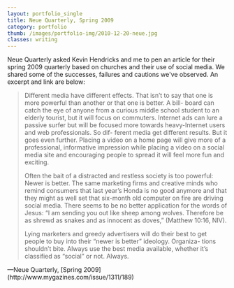 ```yaml
---
layout: portfolio_single
title: Neue Quarterly, Spring 2009
category: portfolio
thumb: /images/portfolio-img/2010-12-20-neue.jpg
classes: writing
---
```


<p>Neue Quarterly asked Kevin Hendricks and me to pen an article for their spring 2009 quarterly based on churches and their use of social media. We shared some of the successes, failures and cautions we've observed. An excerpt and link are below:</p>
<blockquote>
    <p>Different media have different effects. That isn’t to say that one is more powerful than another or that one is better. A bill- board can catch the eye of anyone from a curious middle school student to an elderly tourist, but it will focus on commuters. Internet ads can lure a passive surfer but will be focused more towards heavy-Internet users and web professionals. So dif- ferent media get different results. But it goes even further. Placing a video on a home page will give more of a professional, informative impression while placing a video on a social media site and encouraging people to spread it will feel more fun and exciting.</p>
    <p>Often the bait of a distracted and restless society is too powerful: Newer is better. The same marketing firms and creative minds who remind consumers that last year’s Honda is no good anymore and that they might as well set that six-month old computer on fire are driving social media. There seems to be no better application for the words of Jesus: “I am sending you out like sheep among wolves. Therefore be as shrewd as snakes and as innocent as doves,” (Matthew 10:16, NIV).</p>
    <p>Lying marketers and greedy advertisers will do their best to get people to buy into their “newer is better” ideology. Organiza- tions shouldn’t bite. Always use the best media available, whether it’s classified as “social” or not. Always.</p></blockquote>
<p>&mdash;Neue Quarterly, [Spring 2009](http://www.mygazines.com/issue/1311/189)</p>